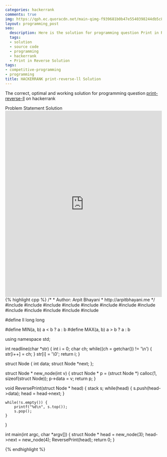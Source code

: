 ```yaml
---
categories: hackerrank
comments: true
img: https://qph.ec.quoracdn.net/main-qimg-f939681b0b47e5540398244db5c8966f?convert_to_webp=true
layout: programming_post
seo:
  description: Here is the solution for programming question Print in Reverse on hackerrank
  tags:
  - solution
  - source code
  - programming
  - hackerrank
  - Print in Reverse Solution
tags:
- competitive-programming
- programming
title: HACKERRANK print-reverse-ll Solution
---
```

The correct, optimal and working solution for programming question [print-reverse-ll](https://www.hackerrank.com/challenges/print-the-elements-of-a-linked-list-in-reverse) on hackerrank

<div class="ui secondary pointing large menu">
  <a class="grey item" data-tab="problem-statement">
    Problem Statement
  </a>
  <a class="active item grey" data-tab="solution">
    Solution
  </a>
</div>
<div class="ui bottom attached tab" data-tab="problem-statement">
    <iframe src="https://www.hackerrank.com/challenges/print-the-elements-of-a-linked-list-in-reverse" width="100%" height="600px" style="overflow: scroll; border: none;"></iframe>
</div>
<div class="ui bottom attached active tab" data-tab="solution">
{% highlight cpp %}
/*
 *  Author: Arpit Bhayani
 *  http://arpitbhayani.me
 */
#include <cmath>
#include <cstdio>
#include <cstdlib>
#include <climits>
#include <deque>
#include <iostream>
#include <list>
#include <limits>
#include <map>
#include <queue>
#include <set>
#include <stack>
#include <vector>

#define ll long long

#define MIN(a, b) a < b ? a : b
#define MAX(a, b) a > b ? a : b

using namespace std;

int readline(char *str) {
    int i = 0;
    char ch;
    while((ch = getchar()) != '\n') {
        str[i++] = ch;
    }
    str[i] = '\0';
    return i;
}

struct Node {
    int data;
    struct Node *next;
};

struct Node * new_node(int v) {
    struct Node * p = (struct Node *) calloc(1, sizeof(struct Node));
    p->data = v;
    return p;
}

void ReversePrint(struct Node * head) {
    stack<int> s;
    while(head) {
        s.push(head->data);
        head = head->next;
    }

    while(!s.empty()) {
        printf("%d\n", s.top());
        s.pop();
    }
}

int main(int argc, char *argv[]) {
    struct Node * head = new_node(3);
    head->next = new_node(4);
    ReversePrint(head);
    return 0;
}

{% endhighlight %}
</div>
